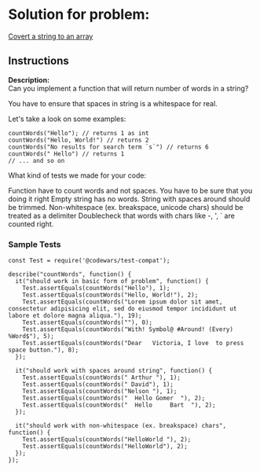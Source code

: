 # Solution for problem:

[ Covert a string to an array ](https://www.codewars.com/kata/57eae65a4321032ce000002d)

## Instructions

**Description:**  
Can you implement a function that will return number of words in a string?

You have to ensure that spaces in string is a whitespace for real.

Let's take a look on some examples:

```plaintext
countWords("Hello"); // returns 1 as int
countWords("Hello, World!") // returns 2
countWords("No results for search term `s`") // returns 6
countWords(" Hello") // returns 1
// ... and so on
```

What kind of tests we made for your code:

Function have to count words and not spaces. You have to be sure that you doing it right
Empty string has no words.
String with spaces around should be trimmed.
Non-whitespace (ex. breakspace, unicode chars) should be treated as a delimiter
Doublecheck that words with chars like -, ', ` are counted right.

### Sample Tests

```plaintext
const Test = require('@codewars/test-compat');

describe("countWords", function() {
  it("should work in basic form of problem", function() {
    Test.assertEquals(countWords("Hello"), 1);
    Test.assertEquals(countWords("Hello, World!"), 2);
    Test.assertEquals(countWords("Lorem ipsum dolor sit amet, consectetur adipisicing elit, sed do eiusmod tempor incididunt ut labore et dolore magna aliqua."), 19);
    Test.assertEquals(countWords(""), 0);
    Test.assertEquals(countWords("With! Symbol@ #Around! (Every) %Word$"), 5);
    Test.assertEquals(countWords("Dear   Victoria, I love  to press   space button."), 8);
  });

  it("should work with spaces around string", function() {
    Test.assertEquals(countWords(" Arthur "), 1);
    Test.assertEquals(countWords(" David"), 1);
    Test.assertEquals(countWords("Nelson "), 1);
    Test.assertEquals(countWords("  Hello Gomer  "), 2);
    Test.assertEquals(countWords("  Hello     Bart  "), 2);
  });

  it("should work with non-whitespace (ex. breakspace) chars", function() {
    Test.assertEquals(countWords("﻿Hello﻿World "), 2);
    Test.assertEquals(countWords("Hello﻿World"), 2);
  });
});
```
